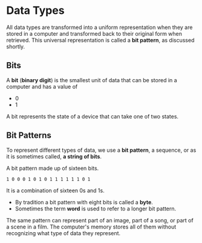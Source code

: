 # Data Types

All data types are transformed into a uniform representation when they are stored in a computer and transformed back to their original form when retrieved. This universal representation is called a **bit pattern**, as discussed shortly.

## Bits

A **bit** (**binary digit**) is the smallest unit of data that can be stored in a computer and has a value of

- $0$
- $1$

A bit represents the state of a device that can take one of two states.

## Bit Patterns

To represent different types of data, we use a **bit pattern**, a sequence, or as it is sometimes called, **a string of bits**.

<div class="alert-example">

A bit pattern made up of sixteen bits.

```text
1 0 0 0 1 0 1 0 1 1 1 1 1 1 0 1
```

It is a combination of sixteen 0s and 1s.

</div>

- By tradition a bit pattern with eight bits is called a **byte**.
- Sometimes the term **word** is used to refer to a longer bit pattern.

The same pattern can represent part of an image, part of a song, or part of a scene in a film. The computer's memory stores all of them without recognizing what type of data they represent.
